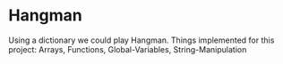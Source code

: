 # Hangman
Using a dictionary we could play Hangman. Things implemented for this project: Arrays, Functions, Global-Variables, String-Manipulation

